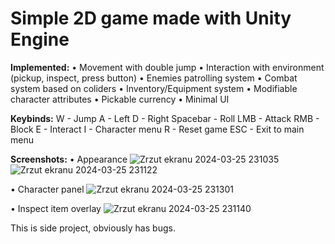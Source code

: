 # Simple 2D game made with Unity Engine

**Implemented:**
• Movement with double jump
• Interaction with environment (pickup, inspect, press button)
• Enemies patrolling system
• Combat system based on coliders
• Inventory/Equipment system
• Modifiable character attributes
• Pickable currency
• Minimal UI

**Keybinds:**
W - Jump
A - Left
D - Right
Spacebar - Roll
LMB - Attack
RMB - Block
E - Interact
I - Character menu
R - Reset game
ESC - Exit to main menu

**Screenshots:**
• Appearance
![Zrzut ekranu 2024-03-25 231035](https://github.com/JM-Tazur/2dGame/assets/43813886/8674cfd8-deed-4e33-aae6-fb5cf965a0dd)
![Zrzut ekranu 2024-03-25 231122](https://github.com/JM-Tazur/2dGame/assets/43813886/8c95ac8b-9efa-49bc-99e7-a348bd42d876)

• Character panel
![Zrzut ekranu 2024-03-25 231301](https://github.com/JM-Tazur/2dGame/assets/43813886/381a5006-f9c4-48d2-9fda-f75950632e8c)

• Inspect item overlay
![Zrzut ekranu 2024-03-25 231140](https://github.com/JM-Tazur/2dGame/assets/43813886/ba528fb1-cfa2-4d3a-a63e-4a17d04c738c)

This is side project, obviously has bugs.
